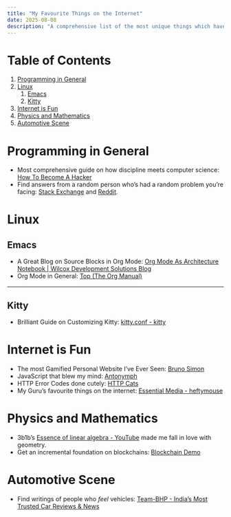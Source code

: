 ```yaml
---
title: "My Favourite Things on the Internet"
date: 2025-08-08
description: "A comprehensive list of the most unique things which have fascinated me on the Internet"
---
```



# Table of Contents

1.  [Programming in General](#orgce853ee)
2.  [Linux](#org15738de)
    1.  [Emacs](#org11eeb8b)
    2.  [Kitty](#orgb3acb25)
3.  [Internet is Fun](#orge58d338)
4.  [Physics and Mathematics](#org6f72fc6)
5.  [Automotive Scene](#org380781b)


<a id="orgce853ee"></a>

# Programming in General

-   Most comprehensive guide on how discipline meets computer science: [How To Become A Hacker](http://www.catb.org/~esr/faqs/hacker-howto.html)
-   Find answers from a random person who&rsquo;s had a random problem you&rsquo;re facing:
    [Stack Exchange](https://stackexchange.com/) and [Reddit](https://www.reddit.com/).


<a id="org15738de"></a>

# Linux


<a id="org11eeb8b"></a>

## Emacs

-   A Great Blog on Source Blocks in Org Mode: [Org Mode As Architecture Notebook |
    Wilcox Development Solutions Blog](https://blog.wilcoxd.com/2025/06/14/OrgMode-As-Architecture-Notebook/)
-   Org Mode in General: [Top (The Org Manual)](https://orgmode.org/manual/)

<table border="2" cellspacing="0" cellpadding="6" rules="groups" frame="hsides">


</table>


<a id="orgb3acb25"></a>

## Kitty

-   Brilliant Guide on Customizing Kitty: [kitty.conf - kitty](https://sw.kovidgoyal.net/kitty/conf/)


<a id="orge58d338"></a>

# Internet is Fun

-   The most Gamified Personal Website I&rsquo;ve Ever Seen: [Bruno Simon](https://bruno-simon.com/)
-   JavaScript that blew my mind: [Antonymph](https://lyra.horse/antonymph/)
-   HTTP Error Codes done cutely: [HTTP Cats](https://http.cat/)
-   My Guru&rsquo;s favourite things on the internet: [Essential Media - heftymouse](https://heftymouse.me/info/essential/)


<a id="org6f72fc6"></a>

# Physics and Mathematics

-   3b1b&rsquo;s [Essence of linear algebra - YouTube](https://www.youtube.com/playlist?list=PLZHQObOWTQDPD3MizzM2xVFitgF8hE_ab) made me fall in love with geometry.
-   Get an incremental foundation on blockchains: [Blockchain Demo](https://andersbrownworth.com/blockchain/hash)


<a id="org380781b"></a>

# Automotive Scene

-   Find writings of people who *feel* vehicles: [Team-BHP - India&rsquo;s Most Trusted Car
    Reviews & News](https://www.team-bhp.com/)

